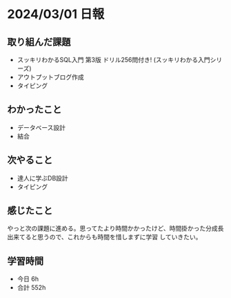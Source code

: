 # 2024/03/01 日報

## 取り組んだ課題
- スッキリわかるSQL入門 第3版 ドリル256問付き! (スッキリわかる入門シリーズ)
- アウトプットブログ作成
- タイピング

## わかったこと
- データベース設計
- 結合

## 次やること
- 達人に学ぶDB設計
- タイピング

## 感じたこと
やっと次の課題に進める。思ってたより時間かかったけど、時間掛かった分成長出来てると思うので、これからも時間を惜しまずに学習
していきたい。

## 学習時間
- 今日 6h
- 合計 552h
